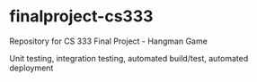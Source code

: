 # finalproject-cs333
Repository for CS 333 Final Project - Hangman Game

Unit testing, integration testing, automated build/test, automated deployment
